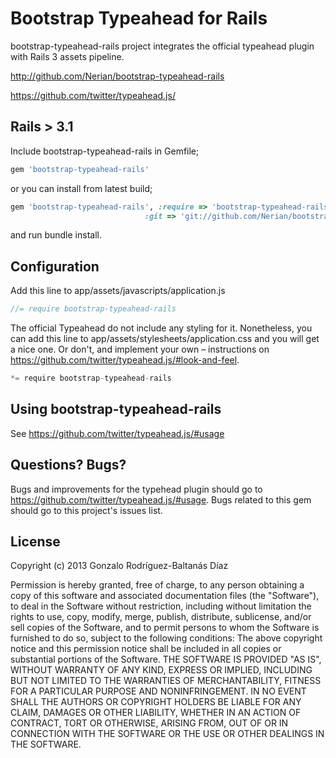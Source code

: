 # Bootstrap Typeahead for Rails

bootstrap-typeahead-rails project integrates the official typeahead plugin with Rails 3 assets pipeline.

http://github.com/Nerian/bootstrap-typeahead-rails

https://github.com/twitter/typeahead.js/

## Rails > 3.1
Include bootstrap-typeahead-rails in Gemfile;

``` ruby
gem 'bootstrap-typeahead-rails'
```

or you can install from latest build;

``` ruby
gem 'bootstrap-typeahead-rails', :require => 'bootstrap-typeahead-rails',
                              :git => 'git://github.com/Nerian/bootstrap-typeahead-rails.git'
```

and run bundle install.

## Configuration

Add this line to app/assets/javascripts/application.js

``` javascript
//= require bootstrap-typeahead-rails
```

The official Typeahead do not include any styling for it. Nonetheless, you can add this line to app/assets/stylesheets/application.css and you will get a nice one. Or don't, and implement your own – instructions on https://github.com/twitter/typeahead.js/#look-and-feel.

``` javascript
*= require bootstrap-typeahead-rails
```

## Using bootstrap-typeahead-rails

See https://github.com/twitter/typeahead.js/#usage

## Questions? Bugs?

Bugs and improvements for the typehead plugin should go to https://github.com/twitter/typeahead.js/#usage. Bugs related to this gem should go to this project's issues list.

## License
Copyright (c) 2013 Gonzalo Rodríguez-Baltanás Díaz

Permission is hereby granted, free of charge, to any person obtaining a copy of this software and associated documentation files (the "Software"), to deal in the Software without restriction, including without limitation the rights to use, copy, modify, merge, publish, distribute, sublicense, and/or sell copies of the Software, and to permit persons to whom the Software is furnished to do so, subject to the following conditions:
The above copyright notice and this permission notice shall be included in all copies or substantial portions of the Software.
THE SOFTWARE IS PROVIDED "AS IS", WITHOUT WARRANTY OF ANY KIND, EXPRESS OR IMPLIED, INCLUDING BUT NOT LIMITED TO THE WARRANTIES OF MERCHANTABILITY, FITNESS FOR A PARTICULAR PURPOSE AND NONINFRINGEMENT. IN NO EVENT SHALL THE AUTHORS OR COPYRIGHT HOLDERS BE LIABLE FOR ANY CLAIM, DAMAGES OR OTHER LIABILITY, WHETHER IN AN ACTION OF CONTRACT, TORT OR OTHERWISE, ARISING FROM, OUT OF OR IN CONNECTION WITH THE SOFTWARE OR THE USE OR OTHER DEALINGS IN THE SOFTWARE.
